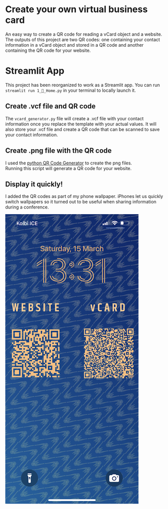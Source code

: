 # Create your own virtual business card

An easy way to create a QR code for reading a vCard object and a website. The outputs of this project are two QR codes: one containing your contact information in a vCard object and stored in a QR code and another containing the QR code for your website. 

# Streamlit App
This project has been reorganized to work as a Streamlit app. You can run `streamlit run 1_🥥_Home.py` in your terminal to locally launch it. 




## Create .vcf file and QR code
The ``vcard_generator.py`` file will create a .vcf file with your contact information once you replace the template with your actual values. It will also store your .vcf file and create a QR code that can be scanned to save your contact information.

## Create .png file with the QR code
I used the [python QR Code Generator](https://github.com/lincolnloop/python-qrcode) to create the png files.  
Running this script will generate a QR code for your website. 

## Display it quickly!
I added the QR codes as part of my phone wallpaper. iPhones let us quickly switch wallpapers so it turned out to be useful when sharing information during a conference.

![Wallpaper](./streamlit/images/wallpaper_screenshot.PNG)